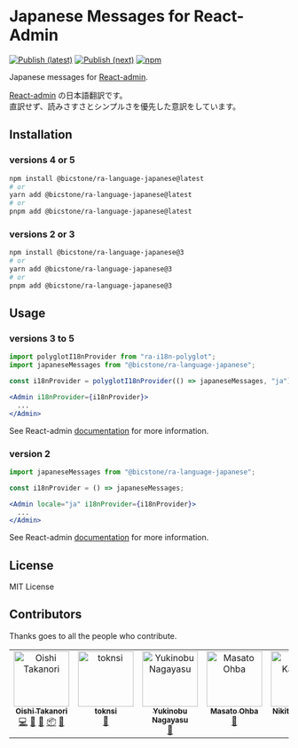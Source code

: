 # Japanese Messages for React-Admin

[![Publish (latest)](https://github.com/bicstone/ra-language-japanese/actions/workflows/publish-latest.yml/badge.svg)](https://github.com/bicstone/ra-language-japanese/actions/workflows/publish-latest.yml) [![Publish (next)](https://github.com/bicstone/ra-language-japanese/actions/workflows/publish-next.yml/badge.svg)](https://github.com/bicstone/ra-language-japanese/actions/workflows/publish-next.yml) [![npm](https://img.shields.io/npm/dm/@bicstone/ra-language-japanese.svg?&logo=npm)](https://www.npmjs.com/package/@bicstone/ra-language-japanese)

Japanese messages for [React-admin](https://github.com/marmelab/react-admin).

[React-admin](https://github.com/marmelab/react-admin) の日本語翻訳です。  
直訳せず、読みさすさとシンプルさを優先した意訳をしています。

## Installation

### versions 4 or 5

```sh
npm install @bicstone/ra-language-japanese@latest
# or
yarn add @bicstone/ra-language-japanese@latest
# or
pnpm add @bicstone/ra-language-japanese@latest
```

### versions 2 or 3

```sh
npm install @bicstone/ra-language-japanese@3
# or
yarn add @bicstone/ra-language-japanese@3
# or
pnpm add @bicstone/ra-language-japanese@3
```

## Usage

### versions 3 to 5

```jsx
import polyglotI18nProvider from "ra-i18n-polyglot";
import japaneseMessages from "@bicstone/ra-language-japanese";

const i18nProvider = polyglotI18nProvider(() => japaneseMessages, "ja");

<Admin i18nProvider={i18nProvider}>
  ...
</Admin>
```

See React-admin [documentation](https://marmelab.com/react-admin/Translation.html) for more information.

### version 2

```jsx
import japaneseMessages from "@bicstone/ra-language-japanese";

const i18nProvider = () => japaneseMessages;

<Admin locale="ja" i18nProvider={i18nProvider}>
  ...
</Admin>
```

See React-admin [documentation](https://marmelab.com/react-admin/doc/2.9/Translation.html) for more information.

## License

MIT License

## Contributors

Thanks goes to all the people who contribute.

<!-- ALL-CONTRIBUTORS-LIST:START - Do not remove or modify this section -->
<!-- prettier-ignore-start -->
<!-- markdownlint-disable -->
<table>
  <tbody>
    <tr>
      <td align="center" valign="top" width="14.28%"><a href="https://bicstone.me/"><img src="https://avatars.githubusercontent.com/u/47806818?v=4?s=100" width="100px;" alt="Oishi Takanori"/><br /><sub><b>Oishi Takanori</b></sub></a><br /><a href="https://github.com/bicstone/ra-language-japanese/commits?author=bicstone" title="Code">💻</a> <a href="https://github.com/bicstone/ra-language-japanese/commits?author=bicstone" title="Documentation">📖</a> <a href="#maintenance-bicstone" title="Maintenance">🚧</a> <a href="#platform-bicstone" title="Packaging/porting to new platform">📦</a> <a href="https://github.com/bicstone/ra-language-japanese/pulls?q=is%3Apr+reviewed-by%3Abicstone" title="Reviewed Pull Requests">👀</a></td>
      <td align="center" valign="top" width="14.28%"><a href="https://github.com/toknsi"><img src="https://avatars.githubusercontent.com/u/26852981?v=4?s=100" width="100px;" alt="toknsi"/><br /><sub><b>toknsi</b></sub></a><br /><a href="https://github.com/bicstone/ra-language-japanese/commits?author=toknsi" title="Documentation">📖</a></td>
      <td align="center" valign="top" width="14.28%"><a href="https://www.yukinobu.jp/tdiary/"><img src="https://avatars.githubusercontent.com/u/5938690?v=4?s=100" width="100px;" alt="Yukinobu Nagayasu"/><br /><sub><b>Yukinobu Nagayasu</b></sub></a><br /><a href="https://github.com/bicstone/ra-language-japanese/commits?author=yukinobu" title="Documentation">📖</a></td>
      <td align="center" valign="top" width="14.28%"><a href="https://ohbarye.github.io/"><img src="https://avatars.githubusercontent.com/u/1811616?v=4?s=100" width="100px;" alt="Masato Ohba"/><br /><sub><b>Masato Ohba</b></sub></a><br /><a href="#maintenance-ohbarye" title="Maintenance">🚧</a></td>
      <td align="center" valign="top" width="14.28%"><a href="https://github.com/nerixim"><img src="https://avatars.githubusercontent.com/u/26106502?v=4?s=100" width="100px;" alt="Nikita Kamaev"/><br /><sub><b>Nikita Kamaev</b></sub></a><br /><a href="#maintenance-nerixim" title="Maintenance">🚧</a></td>
      <td align="center" valign="top" width="14.28%"><a href="https://stenyan.dev"><img src="https://avatars.githubusercontent.com/u/3520520?v=4?s=100" width="100px;" alt="stefafafan"/><br /><sub><b>stefafafan</b></sub></a><br /><a href="#maintenance-stefafafan" title="Maintenance">🚧</a></td>
      <td align="center" valign="top" width="14.28%"><a href="https://github.com/kadoya-water-cell"><img src="https://avatars.githubusercontent.com/u/151887440?v=4?s=100" width="100px;" alt="kadoya-water-cell"/><br /><sub><b>kadoya-water-cell</b></sub></a><br /><a href="#maintenance-kadoya-water-cell" title="Maintenance">🚧</a></td>
    </tr>
  </tbody>
</table>

<!-- markdownlint-restore -->
<!-- prettier-ignore-end -->

<!-- ALL-CONTRIBUTORS-LIST:END -->

